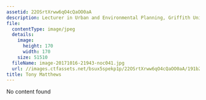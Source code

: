 ```yaml
---
assetid: 22OSrtXrww6qO4cQaOO0aA
description: Lecturer in Urban and Environmental Planning, Griffith University
file:
  contentType: image/jpeg
  details:
    image:
      height: 170
      width: 170
    size: 51510
  fileName: image-20171016-21943-noc041.jpg
  url: //images.ctfassets.net/bsux5spekp1p/22OSrtXrww6qO4cQaOO0aA/191b27c47e36ce2f3d54b811c50436a3/image-20171016-21943-noc041.jpg
title: Tony Matthews
---
```

No content found